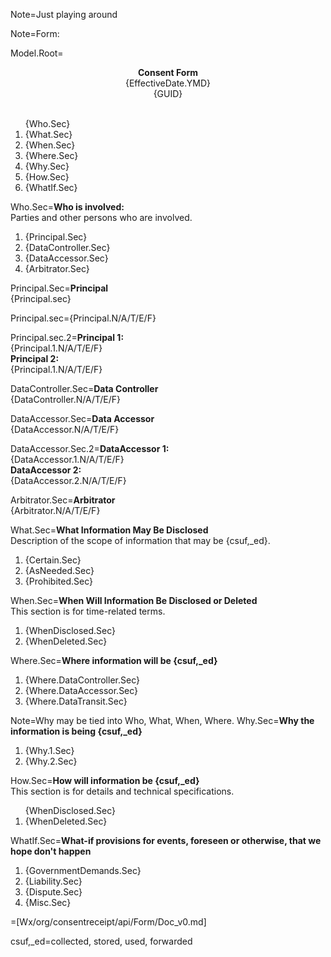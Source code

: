 Note=Just playing around

Note=Form:
  
Model.Root=<center><b>Consent Form</b><br>{EffectiveDate.YMD}<br>{GUID}<br></center><br><ol>{Who.Sec}<li>{What.Sec}<li>{When.Sec}<li>{Where.Sec}<li>{Why.Sec}<li>{How.Sec}<li>{WhatIf.Sec}</ol>

Who.Sec=<b>Who is involved:</b><br>Parties and other persons who are involved.<ol><li>{Principal.Sec}<li>{DataController.Sec}<li>{DataAccessor.Sec}<li>{Arbitrator.Sec}</ol>

Principal.Sec=<b>Principal</b><br>{Principal.sec}

Principal.sec={Principal.N/A/T/E/F}

Principal.sec.2=<b>Principal 1:</b><br>{Principal.1.N/A/T/E/F}<br><b>Principal 2:</b><br>{Principal.1.N/A/T/E/F}

DataController.Sec=<b>Data Controller</b><br>{DataController.N/A/T/E/F}

DataAccessor.Sec=<b>Data Accessor</b><br>{DataAccessor.N/A/T/E/F}

DataAccessor.Sec.2=<b>DataAccessor 1:</b><br>{DataAccessor.1.N/A/T/E/F}<br><b>DataAccessor 2:</b><br>{DataAccessor.2.N/A/T/E/F}

Arbitrator.Sec=<b>Arbitrator</b><br>{Arbitrator.N/A/T/E/F}

What.Sec=<b>What Information May Be Disclosed</b><br>Description of the scope of information that may be {csuf,_ed}.<ol><li>{Certain.Sec}<li>{AsNeeded.Sec}<li>{Prohibited.Sec}</ol>

When.Sec=<b>When Will Information Be Disclosed or Deleted</b><br>This section is for time-related terms. <ol><li>{WhenDisclosed.Sec}<li>{WhenDeleted.Sec}</ol>

Where.Sec=<b>Where information will be {csuf,_ed}</b><ol><li>{Where.DataController.Sec}<li>{Where.DataAccessor.Sec}<li>{Where.DataTransit.Sec}</ol>

Note=Why may be tied into Who, What, When, Where.
Why.Sec=<b>Why the information is being {csuf,_ed}</b><ol><li>{Why.1.Sec}<li>{Why.2.Sec}</ol>

How.Sec=<b>How will information be {csuf,_ed}</b><br>This section is for details and technical specifications. <ol>{WhenDisclosed.Sec}<li>{WhenDeleted.Sec}</ol>

WhatIf.Sec=<b>What-if provisions for events, foreseen or otherwise, that we hope don't happen</b><ol><li>{GovernmentDemands.Sec}<li>{Liability.Sec}<li>{Dispute.Sec}<li>{Misc.Sec}</ol>

=[Wx/org/consentreceipt/api/Form/Doc_v0.md]  

csuf,_ed=collected, stored, used, forwarded